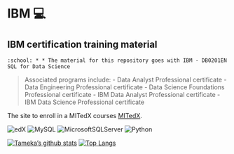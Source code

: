 # IBM :computer:	
## IBM certification training material

	:school: * * The material for this repository goes with IBM - DB0201EN SQL for Data Science

> Associated programs include:
    - Data Analyst Professional certificate
    - Data Engineering Professional certificate
    - Data Science Foundations Professional certificate
    - IBM Data Analyst Professional certificate
    - IBM Data Science Professional certificate

The site to enroll in a MITedX courses [MITedX](https://www.edx.org/search).

![edX](https://img.shields.io/badge/edX-%2302262B.svg?style=for-the-badge&logo=edX&logoColor=white)
![MySQL](https://img.shields.io/badge/mysql-%2300f.svg?style=for-the-badge&logo=mysql&logoColor=white)
![MicrosoftSQLServer](https://img.shields.io/badge/Microsoft%20SQL%20Sever-CC2927?style=for-the-badge&logo=microsoft%20sql%20server&logoColor=white)
![Python](https://img.shields.io/badge/python-3670A0?style=for-the-badge&logo=python&logoColor=ffdd54)

[![Tameka’s github stats](https://github-readme-stats.vercel.app/api?username=Tgillett84)](https://github.com/Tgillett84)
[![Top Langs](https://github-readme-stats.vercel.app/api/top-langs/?username=Tgillett84&layout=compact)](https://github.com/Tgillett84)


